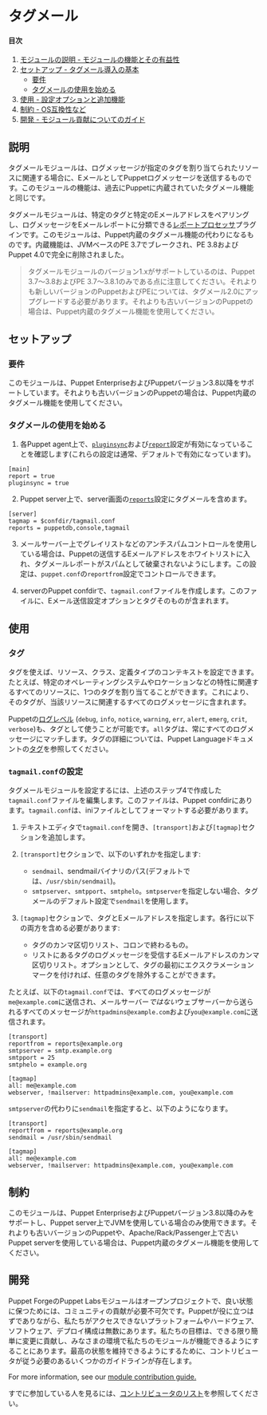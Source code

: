 # タグメール

#### 目次

1. [モジュールの説明 - モジュールの機能とその有益性](#description)
2. [セットアップ - タグメール導入の基本](#setup)
   * [要件](#requirements)
   * [タグメールの使用を始める](#beginning-with-tagmail)
3. [使用 - 設定オプションと追加機能](#usage)
4. [制約 - OS互換性など](#limitations)
5. [開発 - モジュール貢献についてのガイド](#development)


## 説明

タグメールモジュールは、ログメッセージが指定のタグを割り当てられたリソースに関連する場合に、EメールとしてPuppetログメッセージを送信するものです。このモジュールの機能は、過去にPuppetに内蔵されていたタグメール機能と同じです。

タグメールモジュールは、特定のタグと特定のEメールアドレスをペアリングし、ログメッセージをEメールレポートに分類できる[レポートプロセッサ](https://docs.puppetlabs.com/guides/reporting.html)プラグインです。このモジュールは、Puppet内蔵のタグメール機能の代わりになるものです。内蔵機能は、JVMベースのPE 3.7でブレークされ、PE 3.8およびPuppet 4.0で完全に削除されました。

> タグメールモジュールのバージョン1.xがサポートしているのは、Puppet 3.7～3.8およびPE 3.7～3.8.1のみである点に注意してください。それよりも新しいバージョンのPuppetおよびPEについては、タグメール2.0にアップグレードする必要があります。それよりも古いバージョンのPuppetの場合は、Puppet内蔵のタグメール機能を使用してください。

## セットアップ

### 要件

このモジュールは、Puppet EnterpriseおよびPuppetバージョン3.8以降をサポートしています。それよりも古いバージョンのPuppetの場合は、Puppet内蔵のタグメール機能を使用してください。

### タグメールの使用を始める

1. 各Puppet agent上で、[`pluginsync`](https://docs.puppet.com/latest/configuration.html#pluginsync)および[`report`](https://docs.puppet.com/latest/configuration.html#report)設定が有効になっていることを確認します(これらの設定は通常、デフォルトで有効になっています)。

  ```
[main]
report = true
pluginsync = true
  ```

2. Puppet server上で、server画面の[`reports`](https://docs.puppetlabs.com/references/4.2.latest/configuration.html#reports)設定にタグメールを含めます。

  ```
[server]
tagmap = $confdir/tagmail.conf
reports = puppetdb,console,tagmail
  ```

3. メールサーバー上でグレイリストなどのアンチスパムコントロールを使用している場合は、Puppetの送信するEメールアドレスをホワイトリストに入れ、タグメールレポートがスパムとして破棄されないようにします。この設定は、`puppet.conf`の`reportfrom`設定でコントロールできます。

4. serverのPuppet confdirで、`tagmail.conf`ファイルを作成します。このファイルに、Eメール送信設定オプションとタグそのものが含まれます。

## 使用

### タグ

タグを使えば、リソース、クラス、定義タイプのコンテキストを設定できます。たとえば、特定のオペレーティングシステムやロケーションなどの特性に関連するすべてのリソースに、1つのタグを割り当てることができます。これにより、そのタグが、当該リソースに関連するすべてのログメッセージに含まれます。

Puppetの[ログレベル](https://docs.puppet.com/puppet/latest/metaparameter.html#loglevel) (`debug`, `info`, `notice`, `warning`, `err`, `alert`, `emerg`, `crit`, `verbose`)も、タグとして使うことが可能です。`all`タグは、常にすべてのログメッセージにマッチします。タグの詳細については、Puppet Languageドキュメントの[タグ](http://docs.puppetlabs.com/puppet/latest/reference/lang_tags.html)を参照してください。

### `tagmail.conf`の設定

タグメールモジュールを設定するには、上述のステップ4で作成した`tagmail.conf`ファイルを編集します。このファイルは、Puppet confdirにあります。`tagmail.conf`は、iniファイルとしてフォーマットする必要があります。

1. テキストエディタで`tagmail.conf`を開き、`[transport]`および`[tagmap]`セクションを追加します。

1. `[transport]`セクションで、以下のいずれかを指定します:

   * `sendmail`、sendmailバイナリのパス(デフォルトでは、`/usr/sbin/sendmail`)。
   * `smtpserver`、`smtpport`、`smtphelo`。`smtpserver`を指定しない場合、タグメールのデフォルト設定で`sendmail`を使用します。

1. `[tagmap]`セクションで、タグとEメールアドレスを指定します。各行に以下の両方を含める必要があります:

   * タグのカンマ区切りリスト、コロンで終わるもの。
   * リストにあるタグのログメッセージを受信するEメールアドレスのカンマ区切りリスト。オプションとして、タグの最初にエクスクラメーションマークを付ければ、任意のタグを除外することができます。

たとえば、以下の`tagmail.conf`では、すべてのログメッセージが`me@example.com`に送信され、メールサーバー*ではない*ウェブサーバーから送られるすべてのメッセージが`httpadmins@example.com`および`you@example.com`に送信されます。

```
[transport]
reportfrom = reports@example.org
smtpserver = smtp.example.org
smtpport = 25
smtphelo = example.org

[tagmap]
all: me@example.com
webserver, !mailserver: httpadmins@example.com, you@example.com
```

`smtpserver`の代わりに`sendmail`を指定すると、以下のようになります。

```
[transport]
reportfrom = reports@example.org
sendmail = /usr/sbin/sendmail

[tagmap]
all: me@example.com
webserver, !mailserver: httpadmins@example.com, you@example.com
```

## 制約

このモジュールは、Puppet EnterpriseおよびPuppetバージョン3.8以降のみをサポートし、Puppet server上でJVMを使用している場合のみ使用できます。それよりも古いバージョンのPuppetや、Apache/Rack/Passenger上で古いPuppet serverを使用している場合は、Puppet内蔵のタグメール機能を使用してください。

## 開発

Puppet ForgeのPuppet Labsモジュールはオープンプロジェクトで、良い状態に保つためには、コミュニティの貢献が必要不可欠です。Puppetが役に立つはずでありながら、私たちがアクセスできないプラットフォームやハードウェア、ソフトウェア、デプロイ構成は無数にあります。私たちの目標は、できる限り簡単に変更に貢献し、みなさまの環境で私たちのモジュールが機能できるようにすることにあります。最高の状態を維持できるようにするために、コントリビュータが従う必要のあるいくつかのガイドラインが存在します。

For more information, see our [module contribution guide.](https://docs.puppet.com/forge/contributing.html)

すでに参加している人を見るには、[コントリビュータのリスト](https://github.com/puppetlabs/puppetlabs-tagmail/graphs/contributors)を参照してください。
